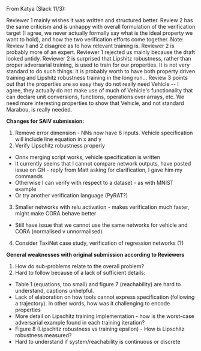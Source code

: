 From Katya (Slack 11/3): 

Reviewer 1 mainly wishes it was written and structured better. Review 2 has the same criticism and is unhappy with overall formulation of the verification target (I agree, we never actually formally say what is the ideal property we want to hold), and how the two verification efforts come together. Note: Review 1 and 2 disagree as to how relevant training is. Reviewer 2 is probably more of an expert. Reviewer 1 rejected us mainly because the draft looked untidy. Reviewer 2 is surprised that Lipshitz robustness, rather than proper adversarial training, is used to train for our properties. It is not very standard to do such things: it is probably worth to have both property driven training and Lipshitz robustness training in the long run... Review 3 points out that the properties are so easy they do not really need Vehicle -- I agree, they actually do not make use of much of Vehicle's functionality that can declare unit conversions, functions, operations over arrays, etc. We need more interesting properties to show that Vehicle, and not standard Marabou, is really needed.

**Changes for SAIV submission:**
1. Remove error dimension - NNs now have 6 inputs. Vehicle specification will include line equation in x and y
2. Verify Lipschitz robustness properly
 * Onnx merging script works, vehicle specification is written
 * It currently seems that I cannot compare network outputs, have posted issue on GH - reply from Matt asking for clarification, I gave him my commands
 * Otherwise I can verify with respect to a dataset - as with MNIST example
 * Or try another verification language (PyRAT?)
3. Smaller networks with relu activation - makes verification much faster, might make CORA behave better
 * Still have issue that we cannot use the same networks for vehicle and CORA (normalised v unnormalised)
4. Consider TaxiNet case study, verification of regression networks (?)


**General weaknesses with original submission according to Reviewers**
1. How do sub-problems relate to the overall problem?
2. Hard to follow because of a lack of sufficient details:
 * Table 1 (equations, too small) and figure 7 (reachability) are hard to understand, captions unhelpful.
 * Lack of elaboration on how tools cannot express specification (following a trajectory). In other words, how was it challenging to encode properties
 * More detail on Lipschitz training implementation - how is the worst-case adversarial example found in each training iteration?
 * Figure 8 (Lipschitz robustness vs training epsilon) - How is Lipschitz robustness measured?
 * Hard to understand if system/reachability is continuous or discrete

